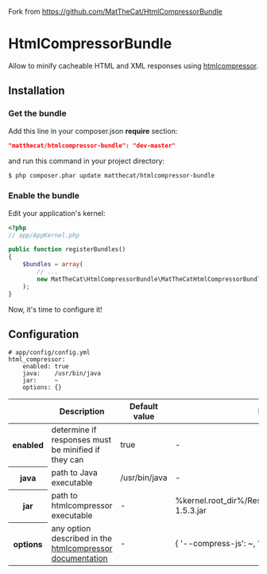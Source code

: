 Fork from https://github.com/MatTheCat/HtmlCompressorBundle

HtmlCompressorBundle
====================
Allow to minify cacheable HTML and XML responses using [htmlcompressor](https://code.google.com/p/htmlcompressor/).

## Installation

### Get the bundle

Add this line in your composer.json **require** section:

``` json
"matthecat/htmlcompressor-bundle": "dev-master"
```

and run this command in your project directory:

``` bash
$ php composer.phar update matthecat/htmlcompressor-bundle
```

### Enable the bundle

Edit your application's kernel:
``` php
<?php
// app/AppKernel.php

public function registerBundles()
{
    $bundles = array(
        // ...
        new MatTheCat\HtmlCompressorBundle\MatTheCatHtmlCompressorBundle(),
    );
}
```
Now, it's time to configure it!

## Configuration

    # app/config/config.yml
    html_compressor:
        enabled: true
        java:    /usr/bin/java
        jar:     ~
        options: {}

<table>
    <thead>
        <tr>
            <th></th>
            <th>Description</th>
            <th>Default value</th>
            <th>Exemple</th>
        </tr>
    </thead>
    <tbody>
        <tr>
            <th>enabled</th>
            <td>determine if responses must be minified if they can</td>
            <td>true</td>
            <td>-</td>
        </tr>
        <tr>
            <th>java</th>
            <td>path to Java executable</td>
            <td>/usr/bin/java</td>
            <td>-</td>
        </tr>
        <tr>
            <th>jar</th>
            <td>path to htmlcompressor executable</td>
            <td>-</td>
            <td>%kernel.root_dir%/Resources/java/htmlcompressor-1.5.3.jar</td>
        </tr>
        <tr>
            <th>options</th>
            <td>any option described in the <a href="https://code.google.com/p/htmlcompressor/wiki/Documentation#Compressing_HTML_and_XML_files_from_a_command_line">htmlcompressor documentation</a></td>
            <td>-</td>
            <td>{ '--compress-js': ~, '--js-compressor': closure }</td>
        </tr>
    </tbody>
</table>